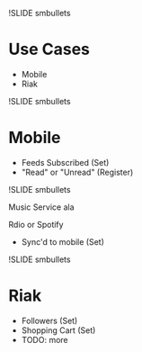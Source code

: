 !SLIDE smbullets

# Use Cases

* Mobile
* Riak

!SLIDE smbullets

# Mobile

* Feeds Subscribed (Set)
* "Read" or "Unread" (Register)

!SLIDE smbullets

Music Service ala

Rdio or Spotify

* Sync'd to mobile (Set)

!SLIDE smbullets

# Riak

* Followers (Set)
* Shopping Cart (Set)
* TODO: more
